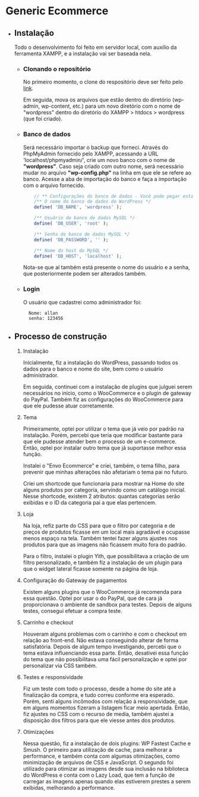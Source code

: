 # Generic Ecommerce #

- ## Instalação 

    Todo o desenvolvimento foi feito em servidor local, com auxílio da ferramenta XAMPP, e a instalação vai ser baseada nela.

    - ### Clonando o repositório

        No primeiro momento, o clone do respositório deve ser feito pelo [link](https://github.com/allanros/generic-wordpress-ecommerce).

        Em seguida, mova os arquivos que estão dentro do diretório (wp-admin, wp-content, etc.) para um novo diretório com o nome de "wordpress" dentro do diretório do XAMPP > htdocs > wordpress (que foi criado).

    - ### Banco de dados

        Será necessário importar o backup que forneci. Através do PhpMyAdmin fornecido pelo XAMPP, acessando a URL 'localhost/phpmyadmin/', crie um novo banco com o nome de **"wordpress"**. Caso seja criado com outro nome, será necessário mudar no arquivo **"wp-config.php"** na linha em que ele se refere ao banco. Acesse a aba de importação do banco e faça a importação com o arquivo fornecido.

        ```php
            // ** Configurações do banco de dados - Você pode pegar estas informações com o serviço de hospedagem ** //
            /** O nome do banco de dados do WordPress */
            define( 'DB_NAME', 'wordpress' );

            /** Usuário do banco de dados MySQL */
            define( 'DB_USER', 'root' );

            /** Senha do banco de dados MySQL */
            define( 'DB_PASSWORD', '' );

            /** Nome do host do MySQL */
            define( 'DB_HOST', 'localhost' );

        ```
        Nota-se que aí também está presente o nome do usuário e a senha, que posteriormente podem ser alterados também.

    - ### Login
        O usuário que cadastrei como administrador foi:
            
            Nome: allan
            senha: 123456

- ## Processo de construção

    1. Instalação
        
        Inicialmente, fiz a instalação do WordPress, passando todos os dados para o banco e nome do site, bem como o usuário administrador.

        Em seguida, continuei com a instalação de plugins que julguei serem necessários no início, como o WooCommerce e o plugin de gateway do PayPal. Também fiz as configurações do WooCommerce para que ele pudesse atuar corretamente.

    2. Tema

        Primeiramente, optei por utilizar o tema que já veio por padrão na instalação. Porém, percebi que teria que modificar bastante para que ele pudesse atender bem o processo de um e-commerce. Então, optei por instalar outro tema que já suportasse melhor essa função.

        Instalei o "Envo Ecommerce" e criei, também, o tema filho, para prevenir que minhas alterações não afetariam o tema pai no futuro.

        Criei um shortcode que funcionaria para mostrar na Home do site alguns produtos por categoria, servindo como um catálogo inicial. Nesse shortcode, existem 2 atributos: quantas categorias serão exibidas e o ID da categoria pai a que elas pertencem.

    3. Loja

        Na loja, refiz parte do CSS para que o filtro por categoria e de preços de produtos ficasse em um local mais agradável e ocupasse menos espaço na tela. Também tentei fazer alguns ajustes nos produtos para que as imagens não ficassem muito fora do padrão.

        Para o filtro, instalei o plugin Yith, que possibilitava a criação de um filtro personalizado, e também fiz a instalação de um plugin para que o widget lateral ficasse somente na página de loja.

    4. Configuração do Gateway de pagamentos

        Existem alguns plugins que o WooCommerce já recomenda para essa questão. Optei por usar o do PayPal, que de cara já proporcionava o ambiente de sandbox para testes. Depois de alguns testes, consegui efetuar a compra teste.

    5. Carrinho e checkout

        Houveram alguns problemas com o carrinho e com o checkout em relação ao front-end. Não estava conseguindo alterar de forma satisfatória. Depois de algum tempo investigando, percebi que o tema estava influenciando essa parte. Então, desativei essa função do tema que não possibilitava uma fácil personalização e optei por personalizar via CSS também.

    6. Testes e responsividade

        Fiz um teste com todo o processo, desde a home do site até a finalização da compra, e tudo correu conforme era esperado. Porém, senti alguns incômodos com relação à responsividade, que em alguns momentos fizeram a listagem ficar meio apertada. Então, fiz ajustes no CSS com o recurso de media, também ajustei a disposição dos filtros para que ele viesse antes dos produtos.


    7. Otimizações

        Nessa questão, fiz a instalação de dois plugins: WP Fastest Cache e Smush. O primeiro para utilização de cache, para melhorar a performance, e também conta com algumas otimizações, como minimização de arquivos de CSS e JavaScript. O segundo foi utilizado para otimizar as imagens desde sua inclusão na biblioteca do WordPress e conta com o Lazy Load, que tem a função de carregar as imagens apenas quando elas estiverem prestes a serem exibidas, melhorando a performance.
        